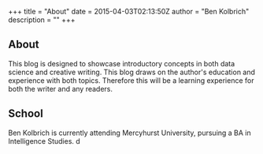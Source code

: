 +++
title = "About"
date = 2015-04-03T02:13:50Z
author = "Ben Kolbrich"
description = ""
+++

## About

This blog is designed to showcase introductory concepts in both data science and creative writing. This blog draws on the author's education and experience with both topics. Therefore this will be a learning experience for both the writer and any readers.

## School

Ben Kolbrich is currently attending Mercyhurst University, pursuing a BA in Intelligence Studies. d